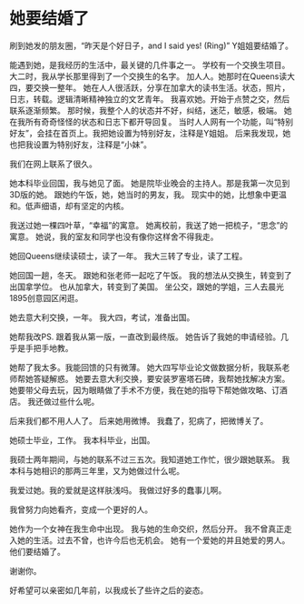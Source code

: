 # 她要结婚了


刷到她发的朋友圈，“昨天是个好日子，and I said yes! (Ring)”
Y姐姐要结婚了。

能遇到她，是我经历的生活中，最关键的几件事之一。
学校有一个交换生项目。大二时，我从学长那里得到了一个交换生的名字。
加人人。她那时在Queens读大四，要交换一整年。
她在人人很活跃，分享在加拿大的读书生活。状态，照片，日志，转载。逻辑清晰精神独立的文艺青年。
我喜欢她。开始于点赞之交，然后联系逐渐频繁。
那时候，我整个人的状态并不好，纠结，迷茫，敏感，极端。
她在我所有奇奇怪怪的状态和日志下都开导回复。
当时人人网有一个功能，叫“特别好友”，会挂在首页上。我把她设置为特别好友，注释是Y姐姐。
后来我发现，她也把我设置为特别好友，注释是“小妹”。

我们在网上联系了很久。

她本科毕业回国，我与她见了面。
她是院毕业晚会的主持人。那是我第一次见到3D版的她。
跟她约午饭，她，她当时的男友，我。
现实中的她，比想象中更温和。低声细语，却有坚定的内核。

我送过她一棵四叶草，“幸福”的寓意。
她离校前，我送了她一把梳子，“思念”的寓意。
她说，我的室友和同学也没有像你这样舍不得我走。

她回Queens继续读硕士，读了一年。
我大三转了专业，读了工程。

她回国一趟，冬天。
跟她和张老师一起吃了午饭。
我的想法从交换生，转变到了出国拿学位。
也从加拿大，转变到了美国。
坐公交，跟她的学姐，三人去晨光1895创意园区闲逛。

她去意大利交换，一年。
我大四，考试，准备出国。

她帮我改PS. 跟着我从第一版，一直改到最终版。
她告诉了我她的申请经验。几乎是手把手地教。

她帮了我太多。我能回馈的只有微薄。
她大四写毕业论文做数据分析，我联系老师帮她答疑解惑。
她要去意大利交换，要安装罗塞塔石碑，我帮她找解决方案。
她要带父母去玩，因为眼睛做了手术不方便，我在她的指导下帮她做攻略、订酒店。
我还做过些什么呢。

后来我们都不用人人了。
后来她用微博。
我蠢了，犯病了，把微博关了。

她硕士毕业，工作。
我本科毕业，出国。

我硕士两年期间，与她的联系不过三五次。我知道她工作忙，很少跟她联系。
我本科与她相识的那两三年里，又为她做过什么呢。

我爱过她。我的爱就是这样肤浅吗。
我做过好多的蠢事儿啊。

我曾努力向她看齐，变成一个更好的人。

她作为一个女神在我生命中出现。
我与她的生命交织，然后分开。
我不曾真正走入她的生活。过去不曾，也许今后也无机会。
她有一个爱她的并且她爱的男人。
他们要结婚了。

谢谢你。

好希望可以亲密如几年前，以我成长了些许之后的姿态。

